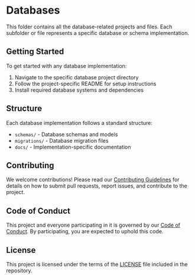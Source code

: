# Databases

This folder contains all the database-related projects and files. Each subfolder or file represents a specific database or schema implementation.

## Getting Started

To get started with any database implementation:
1. Navigate to the specific database project directory
2. Follow the project-specific README for setup instructions
3. Install required database systems and dependencies

## Structure

Each database implementation follows a standard structure:
- `schemas/` - Database schemas and models
- `migrations/` - Database migration files
- `docs/` - Implementation-specific documentation

## Contributing

We welcome contributions! Please read our [Contributing Guidelines](../CONTRIBUTING.md) for details on how to submit pull requests, report issues, and contribute to the project.

## Code of Conduct

This project and everyone participating in it is governed by our [Code of Conduct](../CODE_OF_CONDUCT.md). By participating, you are expected to uphold this code.

## License

This project is licensed under the terms of the [LICENSE](../LICENSE) file included in the repository.